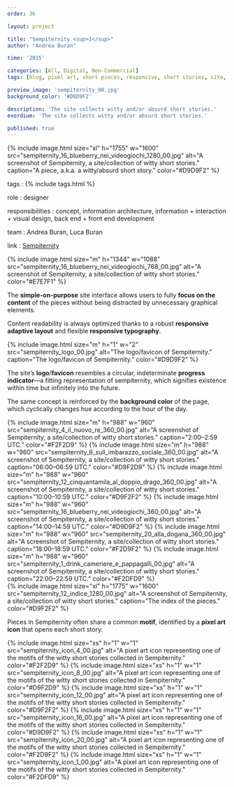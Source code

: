 ```yaml
---
order: 36

layout: project

title: "Sempiternity <sup>1</sup>"
author: "Andrea Buran"

time: '2015'

categories: [All, Digital, Non-Commercial]
tags: [blog, pixel art, short pieces, responsive, short stories, site, times]

preview_image: 'sempiternity_00.jpg'
background_color: '#D9D9F2'

description: 'The site collects witty and/or absurd short stories.'
exordium: 'The site collects witty and/or absurd short stories.'

published: true
---
```


<div class="figures">
    {% include image.html
        size="xl"
        h="1755" w="1600"
        src="sempiternity_16_blueberry_nei_videogiochi_1280_00.jpg"
        alt="A screenshot of Sempiternity, a site/collection of witty short stories."
        caption="A piece, a.k.a. a witty/absurd short story."
        color="#D9D9F2"
    %}
</div>

tags
: {% include tags.html %}

role
: designer

responsibilities
: concept, information architecture, information + interaction + visual design, back end + front end development

team
: Andrea Buran, Luca Buran

link
: [Sempiternity](http://www.sempiternity.net/ "Sempiternity")

<div class="figures">
    {% include image.html
        size="m"
        h="1344" w="1088"
        src="sempiternity_16_blueberry_nei_videogiochi_768_00.jpg"
        alt="A screenshot of Sempiternity, a site/collection of witty short stories."
        color="#E7E7F1"
    %}
</div>

The **simple-on-purpose** site interface allows users to fully **focus on the content** of the pieces without being distracted by unnecessary graphical elements.

Content readability is always optimized thanks to a robust **responsive adaptive layout** and flexible **responsive typography**.

<div class="figures">
    {% include image.html
        size="m"
        h="1" w="2"
        src="sempiternity_logo_00.jpg"
        alt="The logo/favicon of Sempiternity."
        caption="The logo/favicon of Sempiternity."
        color="#D9D9F2"
    %}
</div>

The site’s **logo**/**favicon** resembles a circular, indeterminate **progress indicator**—a fitting representation of sempiternity, which signifies existence within time but infinitely into the future.

The same concept is reinforced by the **background color** of the page, which cyclically changes hue according to the hour of the day.

<div class="figures">
    {% include image.html
        size="m"
        h="988" w="960"
        src="sempiternity_4_il_nuovo_re_360_00.jpg"
        alt="A screenshot of Sempiternity, a site/collection of witty short stories."
        caption="2:00–2:59 UTC."
        color="#F2F2D9"
    %}
    {% include image.html
        size="m"
        h="988" w="960"
        src="sempiternity_8_sull_imbarazzo_sociale_360_00.jpg"
        alt="A screenshot of Sempiternity, a site/collection of witty short stories."
        caption="06:00–06:59 UTC."
        color="#D9F2D9"
    %}
    {% include image.html
        size="m"
        h="988" w="960"
        src="sempiternity_12_cinquantamila_al_doppio_drago_360_00.jpg"
        alt="A screenshot of Sempiternity, a site/collection of witty short stories."
        caption="10:00–10:59 UTC."
        color="#D9F2F2"
    %}
    {% include image.html
        size="m"
        h="988" w="960"
        src="sempiternity_16_blueberry_nei_videogiochi_360_00.jpg"
        alt="A screenshot of Sempiternity, a site/collection of witty short stories."
        caption="14:00–14:59 UTC."
        color="#D9D9F2"
    %}
    {% include image.html
        size="m"
        h="988" w="960"
        src="sempiternity_20_alla_dogana_360_00.jpg"
        alt="A screenshot of Sempiternity, a site/collection of witty short stories."
        caption="18:00–18:59 UTC."
        color="#F2D9F2"
    %}
    {% include image.html
        size="m"
        h="988" w="960"
        src="sempiternity_1_drink_cameriere_e_pappagalli_00.jpg"
        alt="A screenshot of Sempiternity, a site/collection of witty short stories."
        caption="22:00–22:59 UTC."
        color="#F2DFD9"
    %}
</div>

<div class="figures">
    {% include image.html
        size="xl"
        h="1775" w="1600"
        src="sempiternity_12_indice_1280_00.jpg"
        alt="A screenshot of Sempiternity, a site/collection of witty short stories."
        caption="The index of the pieces."
        color="#D9F2F2"
    %}
</div>

Pieces in Sempiternity often share a common **motif**, identified by a **pixel art icon** that opens each short story.

<div class="figures">
    {% include image.html
        size="xs"
        h="1" w="1"
        src="sempiternity_icon_4_00.jpg"
        alt="A pixel art icon representing one of the motifs of the witty short stories collected in Sempiternity."
        color="#F2F2D9"
    %}
    {% include image.html
        size="xs"
        h="1" w="1"
        src="sempiternity_icon_8_00.jpg"
        alt="A pixel art icon representing one of the motifs of the witty short stories collected in Sempiternity."
        color="#D9F2D9"
    %}
    {% include image.html
        size="xs"
        h="1" w="1"
        src="sempiternity_icon_12_00.jpg"
        alt="A pixel art icon representing one of the motifs of the witty short stories collected in Sempiternity."
        color="#D9F2F2"
    %}
    {% include image.html
        size="xs"
        h="1" w="1"
        src="sempiternity_icon_16_00.jpg"
        alt="A pixel art icon representing one of the motifs of the witty short stories collected in Sempiternity."
        color="#D9D9F2"
    %}
    {% include image.html
        size="xs"
        h="1" w="1"
        src="sempiternity_icon_20_00.jpg"
        alt="A pixel art icon representing one of the motifs of the witty short stories collected in Sempiternity."
        color="#F2D9F2"
    %}
    {% include image.html
        size="xs"
        h="1" w="1"
        src="sempiternity_icon_1_00.jpg"
        alt="A pixel art icon representing one of the motifs of the witty short stories collected in Sempiternity."
        color="#F2DFD9"
    %}
</div>

